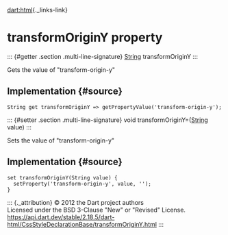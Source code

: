 [dart:html](../../dart-html/dart-html-library){._links-link}

transformOriginY property
=========================

::: {#getter .section .multi-line-signature}
[String](../../dart-core/string-class) transformOriginY
:::

Gets the value of \"transform-origin-y\"

Implementation {#source}
--------------

``` {.language-dart data-language="dart"}
String get transformOriginY => getPropertyValue('transform-origin-y');
```

::: {#setter .section .multi-line-signature}
void transformOriginY=([String](../../dart-core/string-class) value)
:::

Sets the value of \"transform-origin-y\"

Implementation {#source}
--------------

``` {.language-dart data-language="dart"}
set transformOriginY(String value) {
  setProperty('transform-origin-y', value, '');
}
```

::: {._attribution}
© 2012 the Dart project authors\
Licensed under the BSD 3-Clause \"New\" or \"Revised\" License.\
<https://api.dart.dev/stable/2.18.5/dart-html/CssStyleDeclarationBase/transformOriginY.html>
:::
